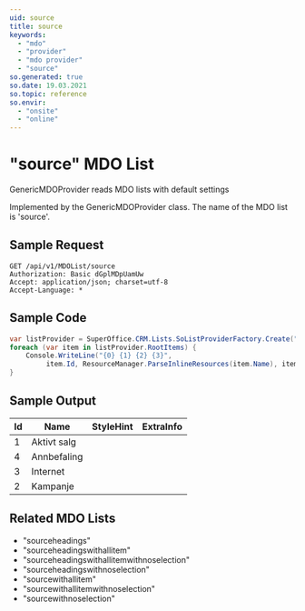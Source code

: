 ```yaml
---
uid: source
title: source
keywords:
  - "mdo"
  - "provider"
  - "mdo provider"
  - "source"
so.generated: true
so.date: 19.03.2021
so.topic: reference
so.envir:
  - "onsite"
  - "online"
---
```


# "source" MDO List
GenericMDOProvider reads MDO lists with default settings



Implemented by the <see cref="T:SuperOffice.CRM.Lists.GenericMDOProvider">GenericMDOProvider</see> class.
The name of the MDO list is 'source'.




## Sample Request

```http!
GET /api/v1/MDOList/source
Authorization: Basic dGplMDpUamUw
Accept: application/json; charset=utf-8
Accept-Language: *

```

## Sample Code
```cs
var listProvider = SuperOffice.CRM.Lists.SoListProviderFactory.Create("source", forceFlatList: true);
foreach (var item in listProvider.RootItems) {
    Console.WriteLine("{0} {1} {2} {3}", 
         item.Id, ResourceManager.ParseInlineResources(item.Name), item.StyleHint, item.ExtraInfo);
}
```

## Sample Output

|Id   | Name  |StyleHint|ExtraInfo |
| --- | ----- | ------- | -------- |
|1|Aktivt salg|||
|4|Annbefaling|||
|3|Internet|||
|2|Kampanje|||


## Related MDO Lists

* "sourceheadings"
* "sourceheadingswithallitem"
* "sourceheadingswithallitemwithnoselection"
* "sourceheadingswithnoselection"
* "sourcewithallitem"
* "sourcewithallitemwithnoselection"
* "sourcewithnoselection"
